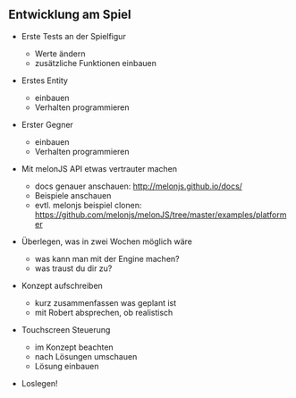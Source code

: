Entwicklung am Spiel
--------------------

- Erste Tests an der Spielfigur
    + Werte ändern
    + zusätzliche Funktionen einbauen

- Erstes Entity
    + einbauen
    + Verhalten programmieren

- Erster Gegner
    + einbauen
    + Verhalten programmieren

- Mit melonJS API etwas vertrauter machen
    + docs genauer anschauen: http://melonjs.github.io/docs/
    + Beispiele anschauen
    + evtl. melonjs beispiel clonen: https://github.com/melonjs/melonJS/tree/master/examples/platformer

- Überlegen, was in zwei Wochen möglich wäre
    + was kann man mit der Engine machen?
    + was traust du dir zu?

- Konzept aufschreiben
    + kurz zusammenfassen was geplant ist
    + mit Robert absprechen, ob realistisch

- Touchscreen Steuerung
    + im Konzept beachten
    + nach Lösungen umschauen
    + Lösung einbauen

- Loslegen!